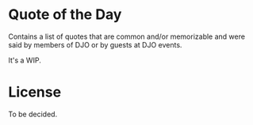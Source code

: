# Quote of the Day

Contains a list of quotes that are common and/or memorizable and were said by
members of DJO or by guests at DJO events.

It's a WIP.

# License

To be decided. 
